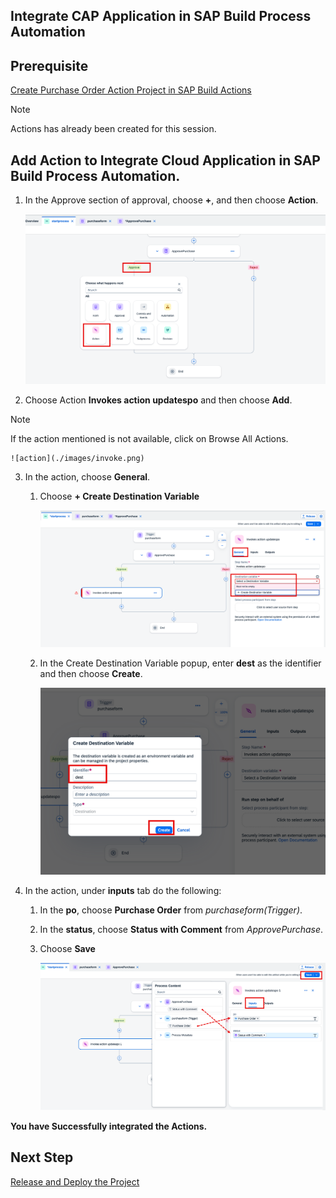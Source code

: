 ## Integrate CAP Application in SAP Build Process Automation

## Prerequisite

[Create Purchase Order Action Project in SAP Build Actions](./createaction.md)

> [!NOTE]  
> Actions has already been created for this session.

## Add Action to Integrate Cloud Application in SAP Build Process Automation.

1. In the Approve section of approval, choose **+**, and then choose **Action**.

    ![action](./images/add.png)

2. Choose Action **Invokes action updatespo** and then choose **Add**.

> [!NOTE]
> If the action mentioned is not available, click on Browse All Actions.

    ![action](./images/invoke.png)

3. In the action, choose **General**.

    1. Choose **+ Create Destination Variable** 
        
        ![action](./images/general.png)

    2. In the Create Destination Variable popup, enter **dest** as the identifier and then choose **Create**.
        
        ![action](./images/iden.png)

4. In the action, under **inputs** tab do the following:

    1. In the **po**, choose **Purchase Order** from *purchaseform(Trigger)*.

    2. In the **status**, choose **Status with Comment** from *ApprovePurchase*.

    3. Choose **Save**

        ![action](./images/input.png)

**You have Successfully integrated the Actions.** 

## Next Step

[Release and Deploy the Project](../deploy/README.md)


